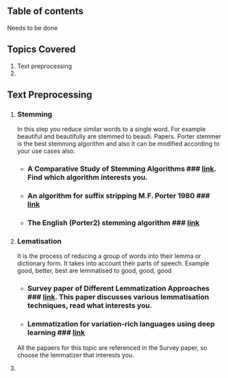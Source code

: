 ## Table of contents
Needs to be done

## Topics Covered
1. Text preprocessing
2. 

## Text Preprocessing
1. ### Stemming
	In this step you reduce similar words to a single word. For example beautiful and beautifully are stemmed to beauti.
	Papers. Porter stemmer is the best stemming algorithm and also it can be modified according to your use cases also.
	* ### A Comparative Study of Stemming Algorithms ### [link](http://kenbenoit.net/assets/courses/tcd2014qta/readings/Jivani_ijcta2011020632.pdf). Find which algorithm interests you.
	* ### An algorithm for suffix stripping M.F. Porter 1980 ### [link](http://citeseerx.ist.psu.edu/viewdoc/download?doi=10.1.1.848.7219&rep=rep1&type=pdf)
	* ### The English (Porter2) stemming algorithm ### [link](http://snowball.tartarus.org/algorithms/english/stemmer.html)
	
2. ### Lematisation
	It is the process of reducing a group of words into their lemma or dictionary form. It takes into account their parts 	      of speech. Example good, better, best are lemmatised to good, good, good
	* ### Survey paper of Different Lemmatization Approaches ### [link](http://www.ijrat.org/downloads/icatest2015/ICATEST-2015127.pdf). This paper discusses various lemmatisation techniques, read what interests you.
	* ### Lemmatization for variation-rich languages using deep learning ### [link](https://academic.oup.com/dsh/article/32/4/797/2669790)
	All the papaers for this topic are referenced in the Survey paper, so choose the lemmatizer that interests you.
	
3.
